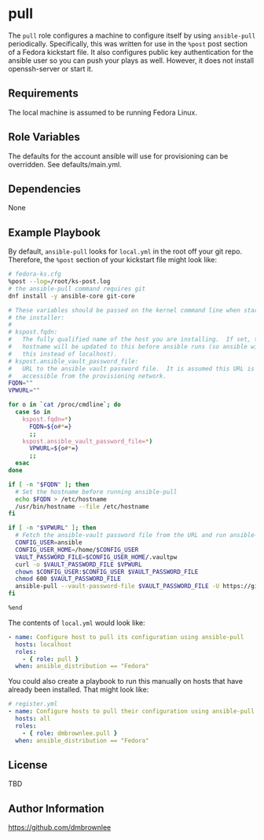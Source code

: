 pull
=========

The ```pull``` role configures a machine to configure itself by using ```ansible-pull``` periodically.  Specifically, this was written for use in the ```%post``` post section of a Fedora kickstart file.  It also configures public key authentication for the ansible user so you can push your plays as well.  However, it does not install openssh-server or start it.

Requirements
------------

The local machine is assumed to be running Fedora Linux.

Role Variables
--------------

The defaults for the account ansible will use for provisioning can be overridden.  See defaults/main.yml.

Dependencies
------------

None

Example Playbook
----------------

By default, ```ansible-pull``` looks for ```local.yml``` in the root off your git repo.  Therefore, the ```%post``` section of your kickstart file might look like:

```bash
# fedora-ks.cfg
%post --log=/root/ks-post.log
# the ansible-pull command requires git
dnf install -y ansible-core git-core

# These variables should be passed on the kernel command line when starting
# the installer:
#
# kspost.fqdn:
#   The fully qualified name of the host you are installing.  If set, the
#   hostname will be updated to this before ansible runs (so ansible will use
#   this instead of localhost).
# kspost.ansible_vault_password_file:
#   URL to the ansible vault password file.  It is assumed this URL is only
#   accessible from the provisioning network.
FQDN=""
VPWURL=""

for o in `cat /proc/cmdline`; do
  case $o in
    kspost.fqdn=*)
      FQDN=${o#*=}
      ;;
    kspost.ansible_vault_password_file=*)
      VPWURL=${o#*=}
      ;;
  esac
done

if [ -n "$FQDN" ]; then
  # Set the hostname before running ansible-pull
  echo $FQDN > /etc/hostname
  /usr/bin/hostname --file /etc/hostname
fi

if [ -n "$VPWURL" ]; then
  # Fetch the ansible-vault password file from the URL and run ansible-pull
  CONFIG_USER=ansible
  CONFIG_USER_HOME=/home/$CONFIG_USER
  VAULT_PASSWORD_FILE=$CONFIG_USER_HOME/.vaultpw
  curl -o $VAULT_PASSWORD_FILE $VPWURL
  chown $CONFIG_USER:$CONFIG_USER $VAULT_PASSWORD_FILE
  chmod 600 $VAULT_PASSWORD_FILE
  ansible-pull --vault-password-file $VAULT_PASSWORD_FILE -U https://github.com/jdoe/somerepo.git
fi

%end
```

The contents of ```local.yml``` would look like:
```yaml
- name: Configure host to pull its configuration using ansible-pull
  hosts: localhost
  roles:
    - { role: pull }
  when: ansible_distribution == "Fedora"
```

You could also create a playbook to run this manually on hosts that have already been installed.  That might look like:
```yaml
# register.yml
- name: Configure hosts to pull their configuration using ansible-pull
  hosts: all
  roles:
    - { role: dmbrownlee.pull }
  when: ansible_distribution == "Fedora"
```

License
-------

TBD

Author Information
------------------

https://github.com/dmbrownlee
